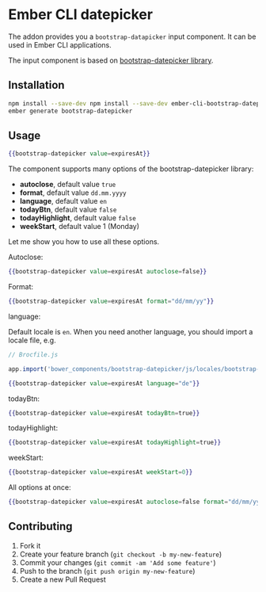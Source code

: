 # Ember CLI datepicker

The addon provides you a `bootstrap-datapicker` input component. It can be used in Ember CLI applications.

The input component is based on [bootstrap-datepicker library](https://github.com/eternicode/bootstrap-datepicker).

## Installation

```bash
npm install --save-dev npm install --save-dev ember-cli-bootstrap-datepicker
ember generate bootstrap-datepicker
```

## Usage

```handlebars
{{bootstrap-datepicker value=expiresAt}}
```

The component supports many options of the bootstrap-datepicker library:

* **autoclose**, default value `true`
* **format**, default value `dd.mm.yyyy`
* **language**, default value `en`
* **todayBtn**, default value `false`
* **todayHighlight**, default value `false`
* **weekStart**, default value 1 (Monday)

Let me show you how to use all these options.

Autoclose:

```handlebars
{{bootstrap-datepicker value=expiresAt autoclose=false}}
```

Format:

```handlebars
{{bootstrap-datepicker value=expiresAt format="dd/mm/yy"}}
```

language:

Default locale is `en`. When you need another language, you should import a locale file, e.g.

```javascript
// Brocfile.js

app.import('bower_components/bootstrap-datepicker/js/locales/bootstrap-datepicker.de.js');
```

```handlebars
{{bootstrap-datepicker value=expiresAt language="de"}}
```

todayBtn:

```handlebars
{{bootstrap-datepicker value=expiresAt todayBtn=true}}
```

todayHighlight:

```handlebars
{{bootstrap-datepicker value=expiresAt todayHighlight=true}}
```

weekStart:

```handlebars
{{bootstrap-datepicker value=expiresAt weekStart=0}}
```

All options at once:

```handlebars
{{bootstrap-datepicker value=expiresAt autoclose=false format="dd/mm/yy" language="de" todayBtn=true todayHighlight=true weekStart=0}}
```

## Contributing

1. Fork it
2. Create your feature branch (`git checkout -b my-new-feature`)
3. Commit your changes (`git commit -am 'Add some feature'`)
4. Push to the branch (`git push origin my-new-feature`)
5. Create a new Pull Request
